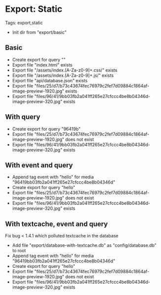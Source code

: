 # Export: Static

Tags: export,static

* Init dir from "export/basic"

## Basic

* Create export for query ""
* Export file "index.html" exists
* Export file "/assets\/index\.[A-Za-z0-9]+\.css/" exists
* Export file "/assets\/index\.[A-Za-z0-9]+\.js/" exists
* Export file "api/database.json" exists
* Export file "files/25/d7/b73c43674fec76979c2fef7d09884c1864af-image-preview-1920.jpg" exists
* Export file "files/96/41/9bb03fb2a041ff265e27cfccc4be8b04346d-image-preview-320.jpg" exists

## With query

* Create export for query "96419b"
* Export file "files/25/d7/b73c43674fec76979c2fef7d09884c1864af-image-preview-1920.jpg" does not exist
* Export file "files/96/41/9bb03fb2a041ff265e27cfccc4be8b04346d-image-preview-320.jpg" exists

## With event and query

* Append tag event with "hello" for media "96419bb03fb2a041ff265e27cfccc4be8b04346d"
* Create export for query "hello"
* Export file "files/25/d7/b73c43674fec76979c2fef7d09884c1864af-image-preview-1920.jpg" does not exist
* Export file "files/96/41/9bb03fb2a041ff265e27cfccc4be8b04346d-image-preview-320.jpg" exists

## With textcache, event and query

Fix bug < 1.4.1 which polluted textcache in the database

* Add file "export/database-with-textcache.db" as "config/database.db" to root
* Append tag event with "hello" for media "96419bb03fb2a041ff265e27cfccc4be8b04346d"
* Create export for query "hello"
* Export file "files/25/d7/b73c43674fec76979c2fef7d09884c1864af-image-preview-1920.jpg" does not exist
* Export file "files/96/41/9bb03fb2a041ff265e27cfccc4be8b04346d-image-preview-320.jpg" exists